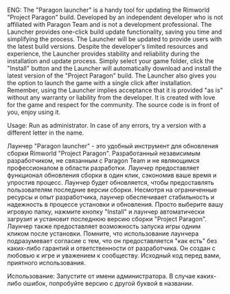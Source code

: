 
ENG:
The "Paragon launcher" is a handy tool for updating the Rimworld "Project Paragon" build. Developed by an independent developer who is not affiliated with Paragon Team and is not a development professional. The Launcher provides one-click build update functionality, saving you time and simplifying the process.
The Launcher will be updated to provide users with the latest build versions. Despite the developer's limited resources and experience, the Launcher provides stability and reliability during the installation and update process.
Simply select your game folder, click the "Install" button and the Launcher will automatically download and install the latest version of the "Project Paragon" build. The Launcher also gives you the option to launch the game with a single click after installation.
Remember, using the Launcher implies acceptance that it is provided "as is" without any warranty or liability from the developer. It is created with love for the game and respect for the community. The source code is in front of you, enjoy using it.

Usage:
Run as administrator. In case of any errors, try a version with a different letter in the name.  


Лаунчер "Paragon launcher" - это удобный инструмент для обновления сборки Rimworld "Project Paragon". Разработанный независимым разработчиком, не связанным с Paragon Team и не являющимся профессионалом в области разработки. Лаунчер предоставляет функционал обновления сборки в один клик, сэкономив ваше время и упростив процесс.
Лаунчер будет обновляется, чтобы предоставлять пользователям последние версии сборки. Несмотря на ограниченные ресурсы и опыт разработчика, лаунчер обеспечивает стабильность и надежность в процессе установки и обновления.
Просто выберите вашу игровую папку, нажмите кнопку "Install" и лаунчер автоматически загрузит и установит последнюю версию сборки "Project Paragon". Лаунчер также предоставляет возможность запуска игры одним кликом после установки.
Помните, что использование лаунчера подразумевает согласие с тем, что он предоставляется "как есть" без каких-либо гарантий и ответственности от разработчика. Он создан с любовью к игре и уважением к сообществу. Исходный код перед вами, приятного использования.

Использование:
Запустите от имени администратора. В случае каких-либо ошибок, попробуйте версию с другой буквой в названии.  